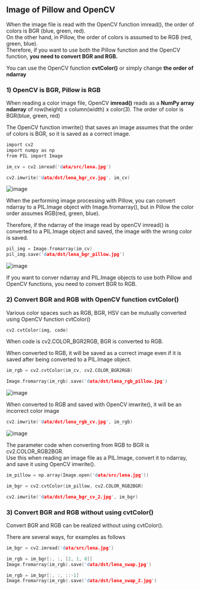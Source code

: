 ## Image of Pillow and OpenCV 

When the image file is read with the OpenCV function imread(), the order of colors is BGR (blue, green, red). <br>
On the other hand, in Pillow, the order of colors is assumed to be RGB (red, green, blue).<br>
Therefore, if you want to use both the Pillow function and the OpenCV function, **you need to convert BGR and RGB.**

You can use the OpenCV function **cvtColor()** or simply change **the order of ndarray**

### 1) OpenCV is BGR, Pillow is RGB
When reading a color image file, OpenCV **imread()** reads as a **NumPy array ndarray** of row(height) x column(width) x color(3).
The order of color is BGR(blue, green, red)

The OpenCV function imwrite() that saves an image assumes that the order of colors is BGR, so it is saved as a correct image.

```c 
import cv2
import numpy as np
from PIL import Image

im_cv = cv2.imread('data/src/lena.jpg')

cv2.imwrite('data/dst/lena_bgr_cv.jpg', im_cv)
```

![image](https://user-images.githubusercontent.com/74478432/138106168-82490f80-aba7-4687-a420-5f1f82db5f82.png)

When the performing image processing with Pillow, you can convert ndarray to a PIL.Image object with Image.fromarray(), but in Pillow the color order assumes RGB(red, green, blue).

Therefore, if the ndarray of the image read by openCV imread() is converted to a PIL.Image object and saved, the image with the wrong color is saved.


```c 
pil_img = Image.fromarray(im_cv)
pil_img.save('data/dst/lena_bgr_pillow.jpg')
```

![image](https://user-images.githubusercontent.com/74478432/138106610-49f48cb9-0daf-4664-860c-1509b7ab0988.png)


If you want to conver ndarray and PIL.Image objects to use both Pillow and OpenCV functions, you need to convert BGR to RGB.


### 2) Convert BGR and RGB with OpenCV function cvtColor()

Various color spaces such as RGB, BGR, HSV can be mutually converted using OpenCV function cvtColor()

```c 
cv2.cvtColor(img, code)
```

When code is cv2.COLOR_BGR2RGB, BGR is converted to RGB.

When converted to RGB, it will be saved as a correct image even if it is saved after being converted to a PIL.Image object.

```c 
im_rgb = cv2.cvtColor(im_cv, cv2.COLOR_BGR2RGB)

Image.fromarray(im_rgb).save('data/dst/lena_rgb_pillow.jpg')
```

![image](https://user-images.githubusercontent.com/74478432/138107417-34626153-f17e-4830-bcda-88c8bfbb2686.png)


When converted to RGB and saved with OpenCV imwrite(), it will be an incorrect color image

```c 
cv2.imwrite('data/dst/lena_rgb_cv.jpg', im_rgb)
```

![image](https://user-images.githubusercontent.com/74478432/138107597-3023d68a-6644-40b1-ac3d-be94ff4b1396.png)


The parameter code when converting from RGB to BGR is cv2.COLOR_RGB2BGR.<br>
Use this when reading an image file as a PIL.Image, convert it to ndarray, and save it using OpenCV imwrite().

```c 
im_pillow = np.array(Image.open('data/src/lena.jpg'))

im_bgr = cv2.cvtColor(im_pillow, cv2.COLOR_RGB2BGR)

cv2.imwrite('data/dst/lena_bgr_cv_2.jpg', im_bgr)
```

### 3) Convert BGR and RGB without using cvtColor()

Convert BGR and RGB can be realized without using cvtColor().

There are several ways, for examples as follows

```c 
im_bgr = cv2.imread('data/src/lena.jpg')

im_rgb = im_bgr[:, :, [2, 1, 0]]
Image.fromarray(im_rgb).save('data/dst/lena_swap.jpg')

im_rgb = im_bgr[:, :, ::-1]
Image.fromarray(im_rgb).save('data/dst/lena_swap_2.jpg')
```






